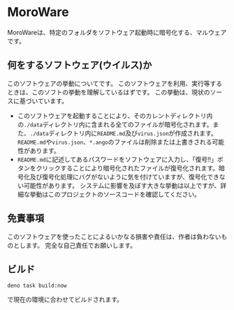 # MoroWare
MoroWareは、特定のフォルダをソフトウェア起動時に暗号化する、マルウェアです。

## 何をするソフトウェア(ウイルス)か
このソフトウェアの挙動についてです。
このソフトウェアを利用、実行等するときは、このソフトの挙動を理解しているはずです。
この挙動は、現状のソースに基づいています。

- このソフトウェアを起動することにより、そのカレントディレクトリ内の`./data`ディレクトリ内に含まれる全てのファイルが暗号化されます。また、`./data`ディレクトリ内に`README.md`及び`virus.json`が作成されます。
`README.md`や`virus.json`、`*.ango`のファイルは削除または上書きされる可能性があります。
- `README.md`に記述してあるパスワードをソフトウェアに入力し、「復号!!」ボタンをクリックすることにより暗号化されたファイルが復号化されます。暗号化及び復号化処理にバグがないように気を付けていますが、復号化できない可能性があります。
システムに影響を及ぼす大きな挙動は以上ですが、詳細な挙動はこのプロジェクトのソースコードを確認してください。

## 免責事項
このソフトウェアを使ったことによるいかなる損害や責任は、作者は負わないものとします。
完全な自己責任でお願いします。

## ビルド
```shell
deno task build:now
```
で現在の環境に合わせてビルドされます。
